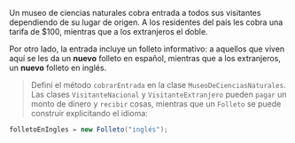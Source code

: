 Un museo de ciencias naturales cobra entrada a todos sus visitantes dependiendo de su lugar de origen. A los residentes del país les cobra una tarifa de $100, mientras que a los extranjeros el doble.

Por otro lado, la entrada incluye un folleto informativo: a aquellos que viven aquí se les da un **nuevo** folleto en español, mientras que a los extranjeros, un **nuevo** folleto en inglés.

> Definí el método `cobrarEntrada` en la clase `MuseoDeCienciasNaturales`. Las clases `VisitanteNacional` y `VisitanteExtranjero` pueden `pagar` un monto de dinero y `recibir` cosas, mientras que un `Folleto` se puede construir explicitando el idioma:

```java
folletoEnIngles = new Folleto("inglés");
```
